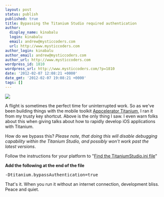 ```yaml
---
layout: post
status: publish
published: true
title: Bypassing the Titanium Studio required authentication
author:
  display_name: kinabalu
  login: kinabalu
  email: andrew@mysticcoders.com
  url: http://www.mysticcoders.com
author_login: kinabalu
author_email: andrew@mysticcoders.com
author_url: http://www.mysticcoders.com
wordpress_id: 1810
wordpress_url: http://www.mysticcoders.com/?p=1810
date: '2012-02-07 12:08:21 +0000'
date_gmt: '2012-02-07 19:08:21 +0000'
tags: []
---
```

<p><img src="http://www.mysticcoders.com/wp-content/uploads/2012/02/Screen-Shot-2012-02-07-at-10.59.43-AM.png" border="0" /></p>
<p>A flight is sometimes the perfect time for uninterrupted work.  So as we've been building things with the mobile toolkit <a href="http://www.appcelerator.com" target="_blank">Appcelerator Titanium</a>, I ran it from my trusty key shortcut.  Above is the only thing I saw.  I even warn folks about this when giving talks about how to rapidly develop iOS applications with Titanium.</p>
<p>How do we bypass this?  <em>Please note, that doing this will disable debugging capability within the Titanium Studio, and possibly won't work past the latest versions</em>.</p>
<p>Follow the instructions for your platform to "<a href="https://wiki.appcelerator.org/display/tis/Modifying+Your+Configuration">Find the TitaniumStudio.ini file</a>"</p>
<p><strong>Add the following at the end of the file</strong></p>
<pre>
-Dtitanium.bypassAuthentication=true
</pre>
<p>That's it.  When you run it without an internet connection, development bliss.  Peace and quiet.</p>
